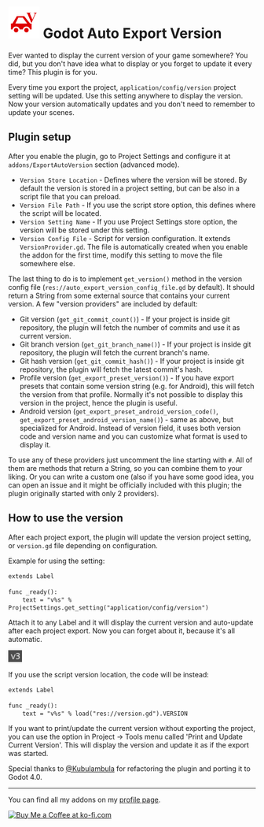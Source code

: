 # <img src="Media/Icon.png" width="64" height="64"> Godot Auto Export Version

Ever wanted to display the current version of your game somewhere? You did, but you don't have idea what to display or you forget to update it every time? This plugin is for you.

Every time you export the project, `application/config/version` project setting will be updated. Use this setting anywhere to display the version. Now your version automatically updates and you don't need to remember to update your scenes.

## Plugin setup

After you enable the plugin, go to Project Settings and configure it at `addons/ExportAutoVersion` section (advanced mode).
- `Version Store Location` - Defines where the version will be stored. By default the version is stored in a project setting, but can be also in a script file that you can preload.
- `Version File Path` - If you use the script store option, this defines where the script will be located.
- `Version Setting Name` - If you use Project Settings store option, the version will be stored under this setting.
- `Version Config File` - Script for version configuration. It extends `VersionProvider.gd`. The file is automatically created when you enable the addon for the first time, modify this setting to move the file somewhere else.

The last thing to do is to implement `get_version()` method in the version config file (`res://auto_export_version_config_file.gd` by default). It should return a String from some external source that contains your current version. A few "version providers" are included by default:
- Git version (`get_git_commit_count()`) - If your project is inside git repository, the plugin will fetch the number of commits and use it as current version.
- Git branch version (`get_git_branch_name()`) - If your project is inside git repository, the plugin will fetch the current branch's name.
- Git hash version (`get_git_commit_hash()`) -  If your project is inside git repository, the plugin will fetch the latest commit's hash.
- Profile version (`get_export_preset_version()`) - If you have export presets that contain some version string (e.g. for Android), this will fetch the version from that profile. Normally it's not possible to display this version in the project, hence the plugin is useful.
- Android version (`get_export_preset_android_version_code()`, `get_export_preset_android_version_name()`) - same as above, but specialized for Android. Instead of version field, it uses both version code and version name and you can customize what format is used to display it.

To use any of these providers just uncomment the line starting with `#`. All of them are methods that return a String, so you can combine them to your liking. Or you can write a custom one (also if you have some good idea, you can open an issue and it might be officially included with this plugin; the plugin originally started with only 2 providers).

## How to use the version

After each project export, the plugin will update the version project setting, or `version.gd` file depending on configuration.

Example for using the setting:
```GDScript
extends Label

func _ready():
	text = "v%s" % ProjectSettings.get_setting("application/config/version")
```
Attach it to any Label and it will display the current version and auto-update after each project export. Now you can forget about it, because it's all automatic.

![](Media/ReadmeV3.png)

If you use the script version location, the code will be instead:
```GDScript
extends Label

func _ready():
	text = "v%s" % load("res://version.gd").VERSION
```

If you want to print/update the current version without exporting the project, you can use the option in Project -> Tools menu called 'Print and Update Current Version'. This will display the version and update it as if the export was started.

Special thanks to [@Kubulambula](https://github.com/Kubulambula) for refactoring the plugin and porting it to Godot 4.0.

___
You can find all my addons on my [profile page](https://github.com/KoBeWi).

<a href='https://ko-fi.com/W7W7AD4W4' target='_blank'><img height='36' style='border:0px;height:36px;' src='https://cdn.ko-fi.com/cdn/kofi1.png?v=3' border='0' alt='Buy Me a Coffee at ko-fi.com' /></a>
